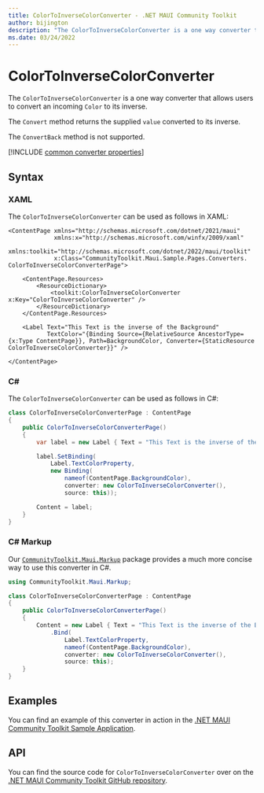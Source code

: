 ```yaml
---
title: ColorToInverseColorConverter - .NET MAUI Community Toolkit
author: bijington
description: "The ColorToInverseColorConverter is a one way converter that allows users to convert an incoming Color to its inverse."
ms.date: 03/24/2022
---
```


# ColorToInverseColorConverter

The `ColorToInverseColorConverter` is a one way converter that allows users to convert an incoming `Color` to its inverse.

The `Convert` method returns the supplied `value` converted to its inverse.

The `ConvertBack` method is not supported.

[!INCLUDE [common converter properties](../includes/communitytoolkit-converter.md)]

## Syntax

### XAML

The `ColorToInverseColorConverter` can be used as follows in XAML:

```xaml
<ContentPage xmlns="http://schemas.microsoft.com/dotnet/2021/maui"
             xmlns:x="http://schemas.microsoft.com/winfx/2009/xaml"
             xmlns:toolkit="http://schemas.microsoft.com/dotnet/2022/maui/toolkit"
             x:Class="CommunityToolkit.Maui.Sample.Pages.Converters. ColorToInverseColorConverterPage">

    <ContentPage.Resources>
        <ResourceDictionary>
            <toolkit:ColorToInverseColorConverter x:Key="ColorToInverseColorConverter" />
        </ResourceDictionary>
    </ContentPage.Resources>

    <Label Text="This Text is the inverse of the Background"
           TextColor="{Binding Source={RelativeSource AncestorType={x:Type ContentPage}}, Path=BackgroundColor, Converter={StaticResource ColorToInverseColorConverter}}" />

</ContentPage>
```

### C#

The `ColorToInverseColorConverter` can be used as follows in C#:

```csharp
class ColorToInverseColorConverterPage : ContentPage
{
    public ColorToInverseColorConverterPage()
    {
        var label = new Label { Text = "This Text is the inverse of the Background" };

		label.SetBinding(
			Label.TextColorProperty,
			new Binding(
				nameof(ContentPage.BackgroundColor),
				converter: new ColorToInverseColorConverter(),
                source: this));

		Content = label;
    }
}
```

### C# Markup

Our [`CommunityToolkit.Maui.Markup`](../markup/markup.md) package provides a much more concise way to use this converter in C#.

```csharp
using CommunityToolkit.Maui.Markup;

class ColorToInverseColorConverterPage : ContentPage
{
    public ColorToInverseColorConverterPage()
    {
        Content = new Label { Text = "This Text is the inverse of the Background" }
            .Bind(
                Label.TextColorProperty,
                nameof(ContentPage.BackgroundColor),
                converter: new ColorToInverseColorConverter(),
                source: this);
    }
}
```

## Examples

You can find an example of this converter in action in the [.NET MAUI Community Toolkit Sample Application](https://github.com/CommunityToolkit/Maui/blob/main/samples/CommunityToolkit.Maui.Sample/Pages/Converters/ColorsConverterPage.xaml).

## API

You can find the source code for `ColorToInverseColorConverter` over on the [.NET MAUI Community Toolkit GitHub repository](https://github.com/CommunityToolkit/Maui/blob/main/src/CommunityToolkit.Maui/Converters/ColorToColorConverters.shared.cs).
